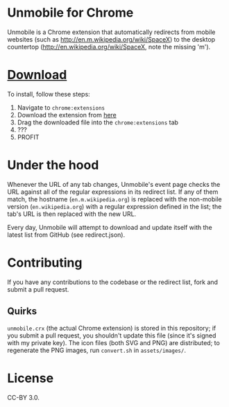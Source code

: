 
# Unmobile for Chrome

Unmobile is a Chrome extension that automatically redirects from
mobile websites (such as http://en.m.wikipedia.org/wiki/SpaceX) to the
desktop countertop (http://en.wikipedia.org/wiki/SpaceX, note the
missing 'm').

# [Download](https://github.com/zlsa/unmobile/blob/master/unmobile.crx?raw=true)

To install, follow these steps:

1. Navigate to `chrome:extensions`
2. Download the extension from
   [here](https://github.com/zlsa/unmobile/blob/master/unmobile.crx?raw=true)
3. Drag the downloaded file into the `chrome:extensions` tab
4. ???
5. PROFIT

# Under the hood

Whenever the URL of any tab changes, Unmobile's event page checks the
URL against all of the regular expressions in its redirect list. If
any of them match, the hostname (`en.m.wikipedia.org`) is replaced
with the non-mobile version (`en.wikipedia.org`) with a regular
expression defined in the list; the tab's URL is then replaced with
the new URL.

Every day, Unmobile will attempt to download and update itself with
the latest list from GitHub (see redirect.json).

# Contributing

If you have any contributions to the codebase or the redirect list,
fork and submit a pull request.

## Quirks

`unmobile.crx` (the actual Chrome extension) is stored in this
repository; if you submit a pull request, you shouldn't update this
file (since it's signed with my private key). The icon files (both SVG
and PNG) are distributed; to regenerate the PNG images, run
`convert.sh` in `assets/images/`.

# License

CC-BY 3.0.

